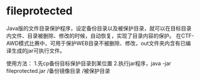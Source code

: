 # fileprotected
Java版的文件目录保护程序，设定备份目录以及被保护目录，就可以在目标目录内文件、目录被删除、修改的时候，自动恢复，实现了目录内容的保护。
在CTF-AWD模式比赛中，可用于保护WEB目录不被删除、修改，out文件夹内含有已编译生成的jar可执行文件。

使用方法：
1.先cp备份目标保护目录到某位置
2.执行jar程序，java -jar fileprotected.jar /备份镜像目录 /被保护目录
